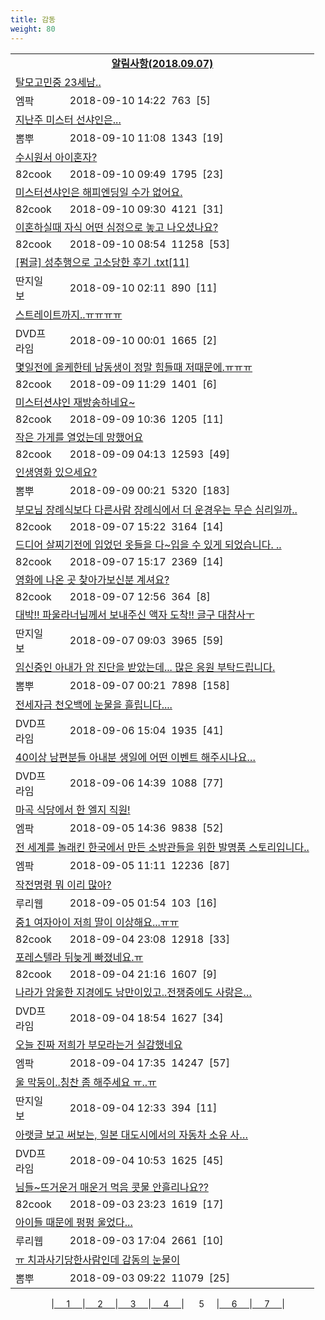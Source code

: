 ```yaml
---
title: 감동
weight: 80
---
```



<table>
<tr class='notice'><td colspan='2'><a href='http://latent.club/notice/'><center><b>알림사항(2018.09.07)</b></center></a></td></tr>
<tr class='title_link'><td colspan="2"><a href="http://mlbpark.donga.com/mp/b.php?id=201809100022911434&p=1&b=bullpen&m=view&select=sct&site=kakao.com">탈모고민중 23세남..</a></td></tr>
<tr class='title_info'><td width='55px' class=mlb>엠팍</td><td>&nbsp;&nbsp;&nbsp;2018-09-10 14:22&nbsp;&nbsp;<span class="view">763</span>&nbsp;&nbsp;<span class="reply">[5]</span></td></tr>
<tr class='title_link'><td colspan="2"><a href="http://m.ppomppu.co.kr/new/bbs_view.php?id=freeboard&no=6044268&page=1"> 지난주 미스터 선샤인은...</a></td></tr>
<tr class='title_info'><td width='55px' class=ppom>뽐뿌</td><td>&nbsp;&nbsp;&nbsp;2018-09-10 11:08&nbsp;&nbsp;<span class="view">1343</span>&nbsp;&nbsp;<span class="reply">[19]</span></td></tr>
<tr class='title_link'><td colspan="2"><a href="http://www.82cook.com/entiz/read.php?bn=15&num=2633586">수시원서 아이혼자?</a></td></tr>
<tr class='title_info'><td width='55px' class=cook>82cook</td><td>&nbsp;&nbsp;&nbsp;2018-09-10 09:49&nbsp;&nbsp;<span class="view">1795</span>&nbsp;&nbsp;<span class="reply">[23]</span></td></tr>
<tr class='title_link'><td colspan="2"><a href="http://www.82cook.com/entiz/read.php?bn=15&num=2633578">미스터션샤인은 해피엔딩일 수가 없어요.</a></td></tr>
<tr class='title_info'><td width='55px' class=cook>82cook</td><td>&nbsp;&nbsp;&nbsp;2018-09-10 09:30&nbsp;&nbsp;<span class="view">4121</span>&nbsp;&nbsp;<span class="reply">[31]</span></td></tr>
<tr class='title_link'><td colspan="2"><a href="http://www.82cook.com/entiz/read.php?bn=15&num=2633556">이혼하실때 자식 어떤 심정으로 놓고 나오셨나요?</a></td></tr>
<tr class='title_info'><td width='55px' class=cook>82cook</td><td>&nbsp;&nbsp;&nbsp;2018-09-10 08:54&nbsp;&nbsp;<span class="view">11258</span>&nbsp;&nbsp;<span class="reply">[53]</span></td></tr>
<tr class='title_link'><td colspan="2"><a href="http://www.ddanzi.com/index.php?m=1&document_srl=529387126">[펌글] 성추행으로 고소당한 후기 .txt[11]  </a></td></tr>
<tr class='title_info'><td width='55px' class=ddan>딴지일보</td><td>&nbsp;&nbsp;&nbsp;2018-09-10 02:11&nbsp;&nbsp;<span class="view">890</span>&nbsp;&nbsp;<span class="reply">[11]</span></td></tr>
<tr class='title_link'><td colspan="2"><a href="https://dvdprime.com/g2/bbs/board.php?bo_table=comm&wr_id=18770115">스트레이트까지..ㅠㅠㅠㅠ</a></td></tr>
<tr class='title_info'><td width='55px' class=dvd>DVD프라임</td><td>&nbsp;&nbsp;&nbsp;2018-09-10 00:01&nbsp;&nbsp;<span class="view">1665</span>&nbsp;&nbsp;<span class="reply">[2]</span></td></tr>
<tr class='title_link'><td colspan="2"><a href="http://www.82cook.com/entiz/read.php?bn=15&num=2633107">몇일전에 올케한테 남동생이 정말 힘들때 저때문에.ㅠㅠㅠ</a></td></tr>
<tr class='title_info'><td width='55px' class=cook>82cook</td><td>&nbsp;&nbsp;&nbsp;2018-09-09 11:29&nbsp;&nbsp;<span class="view">1401</span>&nbsp;&nbsp;<span class="reply">[6]</span></td></tr>
<tr class='title_link'><td colspan="2"><a href="http://www.82cook.com/entiz/read.php?bn=15&num=2633076">미스터션샤인 재방송하네요~</a></td></tr>
<tr class='title_info'><td width='55px' class=cook>82cook</td><td>&nbsp;&nbsp;&nbsp;2018-09-09 10:36&nbsp;&nbsp;<span class="view">1205</span>&nbsp;&nbsp;<span class="reply">[11]</span></td></tr>
<tr class='title_link'><td colspan="2"><a href="http://www.82cook.com/entiz/read.php?bn=15&num=2633030">작은 가게를 열었는데 망했어요</a></td></tr>
<tr class='title_info'><td width='55px' class=cook>82cook</td><td>&nbsp;&nbsp;&nbsp;2018-09-09 04:13&nbsp;&nbsp;<span class="view">12593</span>&nbsp;&nbsp;<span class="reply">[49]</span></td></tr>
<tr class='title_link'><td colspan="2"><a href="http://m.ppomppu.co.kr/new/bbs_view.php?id=freeboard&no=6042909&page=1">  인생영화 있으세요?</a></td></tr>
<tr class='title_info'><td width='55px' class=ppom>뽐뿌</td><td>&nbsp;&nbsp;&nbsp;2018-09-09 00:21&nbsp;&nbsp;<span class="view">5320</span>&nbsp;&nbsp;<span class="reply">[183]</span></td></tr>
<tr class='title_link'><td colspan="2"><a href="http://www.82cook.com/entiz/read.php?bn=15&num=2632287">부모님 장례식보다 다른사람 장례식에서 더 운경우는 무슨 심리일까..</a></td></tr>
<tr class='title_info'><td width='55px' class=cook>82cook</td><td>&nbsp;&nbsp;&nbsp;2018-09-07 15:22&nbsp;&nbsp;<span class="view">3164</span>&nbsp;&nbsp;<span class="reply">[14]</span></td></tr>
<tr class='title_link'><td colspan="2"><a href="http://www.82cook.com/entiz/read.php?bn=15&num=2632286">드디어 살찌기전에 입었던 옷들을 다~입을 수 있게 되었습니다. ..</a></td></tr>
<tr class='title_info'><td width='55px' class=cook>82cook</td><td>&nbsp;&nbsp;&nbsp;2018-09-07 15:17&nbsp;&nbsp;<span class="view">2369</span>&nbsp;&nbsp;<span class="reply">[14]</span></td></tr>
<tr class='title_link'><td colspan="2"><a href="http://www.82cook.com/entiz/read.php?bn=15&num=2632179">영화에 나온 곳 찾아가보신분 계셔요?</a></td></tr>
<tr class='title_info'><td width='55px' class=cook>82cook</td><td>&nbsp;&nbsp;&nbsp;2018-09-07 12:56&nbsp;&nbsp;<span class="view">364</span>&nbsp;&nbsp;<span class="reply">[8]</span></td></tr>
<tr class='title_link'><td colspan="2"><a href="http://www.ddanzi.com/index.php?m=1&document_srl=528912532">대박!! 파울라너님께서 보내주신 액자 도착!! 글구 대참사ㅜ  </a></td></tr>
<tr class='title_info'><td width='55px' class=ddan>딴지일보</td><td>&nbsp;&nbsp;&nbsp;2018-09-07 09:03&nbsp;&nbsp;<span class="view">3965</span>&nbsp;&nbsp;<span class="reply">[59]</span></td></tr>
<tr class='title_link'><td colspan="2"><a href="http://m.ppomppu.co.kr/new/bbs_view.php?id=freeboard&no=6039473&page=1">  임신중인 아내가 암 진단을 받았는데... 많은 응원 부탁드립니다.</a></td></tr>
<tr class='title_info'><td width='55px' class=ppom>뽐뿌</td><td>&nbsp;&nbsp;&nbsp;2018-09-07 00:21&nbsp;&nbsp;<span class="view">7898</span>&nbsp;&nbsp;<span class="reply">[158]</span></td></tr>
<tr class='title_link'><td colspan="2"><a href="https://dvdprime.com/g2/bbs/board.php?bo_table=comm&wr_id=18727483">전세자금 천오백에 눈물을 흘립니다....</a></td></tr>
<tr class='title_info'><td width='55px' class=dvd>DVD프라임</td><td>&nbsp;&nbsp;&nbsp;2018-09-06 15:04&nbsp;&nbsp;<span class="view">1935</span>&nbsp;&nbsp;<span class="reply">[41]</span></td></tr>
<tr class='title_link'><td colspan="2"><a href="https://dvdprime.com/g2/bbs/board.php?bo_table=comm&wr_id=18725927">40이상 남편분들 아내분 생일에 어떤 이벤트 해주시나요…</a></td></tr>
<tr class='title_info'><td width='55px' class=dvd>DVD프라임</td><td>&nbsp;&nbsp;&nbsp;2018-09-06 14:39&nbsp;&nbsp;<span class="view">1088</span>&nbsp;&nbsp;<span class="reply">[77]</span></td></tr>
<tr class='title_link'><td colspan="2"><a href="http://mlbpark.donga.com/mp/b.php?id=201809050022727099&p=1&b=bullpen&m=view&select=sct&site=donga.com">마곡 식당에서 한 엘지 직원!</a></td></tr>
<tr class='title_info'><td width='55px' class=mlb>엠팍</td><td>&nbsp;&nbsp;&nbsp;2018-09-05 14:36&nbsp;&nbsp;<span class="view">9838</span>&nbsp;&nbsp;<span class="reply">[52]</span></td></tr>
<tr class='title_link'><td colspan="2"><a href="http://mlbpark.donga.com/mp/b.php?id=201809050022721840&p=1&b=bullpen&m=view&select=sct&site=donga.com">전 세계를 놀래킨 한국에서 만든 소방관들을 위한 발명품 스토리입니다..</a></td></tr>
<tr class='title_info'><td width='55px' class=mlb>엠팍</td><td>&nbsp;&nbsp;&nbsp;2018-09-05 11:11&nbsp;&nbsp;<span class="view">12236</span>&nbsp;&nbsp;<span class="reply">[87]</span></td></tr>
<tr class='title_link'><td colspan="2"><a href="http://m.ruliweb.com/community/board/300148/read/32509853">작전명령 뭐 이리 많아?</a></td></tr>
<tr class='title_info'><td width='55px' class=ruli>루리웹</td><td>&nbsp;&nbsp;&nbsp;2018-09-05 01:54&nbsp;&nbsp;<span class="view">103</span>&nbsp;&nbsp;<span class="reply">[16]</span></td></tr>
<tr class='title_link'><td colspan="2"><a href="http://www.82cook.com/entiz/read.php?bn=15&num=2630645">중1 여자아이 저희 딸이 이상해요...ㅠㅠ</a></td></tr>
<tr class='title_info'><td width='55px' class=cook>82cook</td><td>&nbsp;&nbsp;&nbsp;2018-09-04 23:08&nbsp;&nbsp;<span class="view">12918</span>&nbsp;&nbsp;<span class="reply">[33]</span></td></tr>
<tr class='title_link'><td colspan="2"><a href="http://www.82cook.com/entiz/read.php?bn=15&num=2630592">포레스텔라 뒤늦게 빠졌네요.ㅠ</a></td></tr>
<tr class='title_info'><td width='55px' class=cook>82cook</td><td>&nbsp;&nbsp;&nbsp;2018-09-04 21:16&nbsp;&nbsp;<span class="view">1607</span>&nbsp;&nbsp;<span class="reply">[9]</span></td></tr>
<tr class='title_link'><td colspan="2"><a href="https://dvdprime.com/g2/bbs/board.php?bo_table=comm&wr_id=18703118">나라가 암울한 지경에도 낭만이있고..전쟁중에도 사랑은…</a></td></tr>
<tr class='title_info'><td width='55px' class=dvd>DVD프라임</td><td>&nbsp;&nbsp;&nbsp;2018-09-04 18:54&nbsp;&nbsp;<span class="view">1627</span>&nbsp;&nbsp;<span class="reply">[34]</span></td></tr>
<tr class='title_link'><td colspan="2"><a href="http://mlbpark.donga.com/mp/b.php?id=201809040022695575&p=1&b=bullpen&m=view&select=sct&site=donga.com">오늘 진짜 저희가 부모라는거 실감했네요</a></td></tr>
<tr class='title_info'><td width='55px' class=mlb>엠팍</td><td>&nbsp;&nbsp;&nbsp;2018-09-04 17:35&nbsp;&nbsp;<span class="view">14247</span>&nbsp;&nbsp;<span class="reply">[57]</span></td></tr>
<tr class='title_link'><td colspan="2"><a href="http://www.ddanzi.com/index.php?m=1&document_srl=528467346">울 막둥이..칭찬 좀 해주세요 ㅠ..ㅠ  </a></td></tr>
<tr class='title_info'><td width='55px' class=ddan>딴지일보</td><td>&nbsp;&nbsp;&nbsp;2018-09-04 12:33&nbsp;&nbsp;<span class="view">394</span>&nbsp;&nbsp;<span class="reply">[11]</span></td></tr>
<tr class='title_link'><td colspan="2"><a href="https://dvdprime.com/g2/bbs/board.php?bo_table=comm&wr_id=18697757">아랫글 보고 써보는, 일본 대도시에서의 자동차 소유 사…</a></td></tr>
<tr class='title_info'><td width='55px' class=dvd>DVD프라임</td><td>&nbsp;&nbsp;&nbsp;2018-09-04 10:53&nbsp;&nbsp;<span class="view">1625</span>&nbsp;&nbsp;<span class="reply">[45]</span></td></tr>
<tr class='title_link'><td colspan="2"><a href="http://www.82cook.com/entiz/read.php?bn=15&num=2630047">님들~뜨거운거 매운거 먹음 콧물 안흘리나요??</a></td></tr>
<tr class='title_info'><td width='55px' class=cook>82cook</td><td>&nbsp;&nbsp;&nbsp;2018-09-03 23:23&nbsp;&nbsp;<span class="view">1619</span>&nbsp;&nbsp;<span class="reply">[17]</span></td></tr>
<tr class='title_link'><td colspan="2"><a href="http://m.ruliweb.com/community/board/300148/read/32507350">아이들 때문에 펑펑 울었다...</a></td></tr>
<tr class='title_info'><td width='55px' class=ruli>루리웹</td><td>&nbsp;&nbsp;&nbsp;2018-09-03 17:04&nbsp;&nbsp;<span class="view">2661</span>&nbsp;&nbsp;<span class="reply">[10]</span></td></tr>
<tr class='title_link'><td colspan="2"><a href="http://m.ppomppu.co.kr/new/bbs_view.php?id=freeboard&no=6034449&page=1">  ㅠ 치과사기당한사람인데 감동의 눈물이</a></td></tr>
<tr class='title_info'><td width='55px' class=ppom>뽐뿌</td><td>&nbsp;&nbsp;&nbsp;2018-09-03 09:22&nbsp;&nbsp;<span class="view">11079</span>&nbsp;&nbsp;<span class="reply">[25]</span></td></tr>
</table><center><span class="foot_index"><td>|<a href="../">&nbsp;&nbsp;&nbsp;&nbsp;&nbsp;1&nbsp;&nbsp;&nbsp;&nbsp;&nbsp;</a></td><td>|<a href="../page2/">&nbsp;&nbsp;&nbsp;&nbsp;&nbsp;2&nbsp;&nbsp;&nbsp;&nbsp;&nbsp;</a></td><td>|<a href="../page3/">&nbsp;&nbsp;&nbsp;&nbsp;&nbsp;3&nbsp;&nbsp;&nbsp;&nbsp;&nbsp;</a></td><td>|<a href="../page4/">&nbsp;&nbsp;&nbsp;&nbsp;&nbsp;4&nbsp;&nbsp;&nbsp;&nbsp;&nbsp;</a></td><td>| &nbsp;&nbsp;&nbsp;&nbsp;&nbsp;5&nbsp;&nbsp;&nbsp;&nbsp;&nbsp;</a></td><td>|<a href="../page6/">&nbsp;&nbsp;&nbsp;&nbsp;&nbsp;6&nbsp;&nbsp;&nbsp;&nbsp;&nbsp;</a></td><td>|<a href="../page7/">&nbsp;&nbsp;&nbsp;&nbsp;&nbsp;7&nbsp;&nbsp;&nbsp;&nbsp;&nbsp;</a>|</td></tr></span></center>
